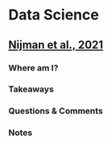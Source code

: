 # Data Science
## [Nijman et al., 2021](https://pubmed.ncbi.nlm.nih.gov/34798287/)
### Where am I?
### Takeaways
### Questions & Comments
### Notes
